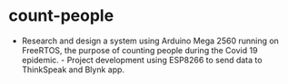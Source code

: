 # count-people
- Research and design a system using Arduino Mega 2560 running on FreeRTOS, the purpose of counting people during the Covid 19 epidemic. - Project development using ESP8266 to send data to ThinkSpeak and Blynk app.
